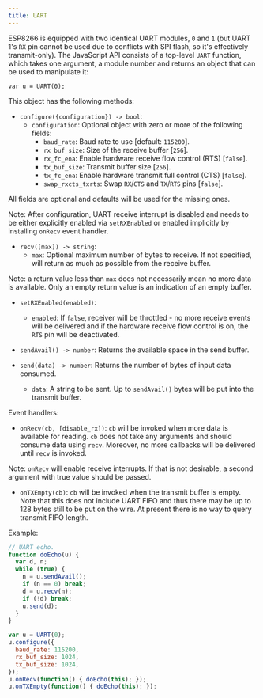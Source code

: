 ```yaml
---
title: UART
---
```


ESP8266 is equipped with two identical UART modules, `0` and `1` (but UART 1's
`RX` pin cannot be used due to conflicts with SPI flash, so it's effectively
transmit-only). The JavaScript API consists of a top-level `UART` function, which
takes one argument, a module number and returns an object that can be used to
manipulate it:

`var u = UART(0);`

This object has the following methods:

- `configure({configuration}) -> bool`:
  - `configuration`: Optional object with zero or more of the following fields:
    - `baud_rate`: Baud rate to use [default: `115200`].
    - `rx_buf_size`: Size of the receive buffer [`256`].
    - `rx_fc_ena`: Enable hardware receive flow control (RTS) [`false`].
    - `tx_buf_size`: Transmit buffer size [`256`].
    - `tx_fc_ena`: Enable hardware transmit full control (CTS) [`false`].
    - `swap_rxcts_txrts`: Swap `RX`/`CTS` and `TX`/`RTS` pins [`false`].

All fields are optional and defaults will be used for the missing ones.

Note: After configuration, UART receive interrupt is disabled and needs to be
either explicitly enabled via `setRXEnabled` or enabled implicitly by installing `onRecv` event
handler.

- `recv([max]) -> string`:
    - `max`: Optional maximum number of bytes to receive. If not specified,
      will return as much as possible from the receive buffer.

Note: a return value less than `max` does not necessarily mean no more data is
available. Only an empty return value is an indication of an empty buffer.

- `setRXEnabled(enabled)`:
    - `enabled`: If `false`, receiver will be throttled - no more receive
      events will be delivered and if the hardware receive flow control is on, the
      `RTS` pin will be deactivated.

- `sendAvail() -> number`: Returns the available space in the send buffer.

- `send(data) -> number`: Returns the number of bytes of input data consumed.
    - `data`: A string to be sent. Up to `sendAvail()` bytes will be put into the
      transmit buffer.

Event handlers:

- `onRecv(cb, [disable_rx])`: `cb` will be invoked when more data is available
  for reading. `cb` does not take any arguments and should consume data using
  `recv`. Moreover, no more callbacks will be delivered until `recv` is
  invoked.

Note: `onRecv` will enable receive interrupts. If that is not desirable, a
second argument with true value should be passed.

- `onTXEmpty(cb)`: `cb` will be invoked when the transmit buffer is empty. Note
  that this does not include UART FIFO and thus there may be up to 128 bytes
  still to be put on the wire. At present there is no way to query transmit
  FIFO length.


Example:

```javascript
// UART echo.
function doEcho(u) {
  var d, n;
  while (true) {
    n = u.sendAvail();
    if (n == 0) break;
    d = u.recv(n);
    if (!d) break;
    u.send(d);
  }
}

var u = UART(0);
u.configure({
  baud_rate: 115200,
  rx_buf_size: 1024,
  tx_buf_size: 1024,
});
u.onRecv(function() { doEcho(this); });
u.onTXEmpty(function() { doEcho(this); });
```
